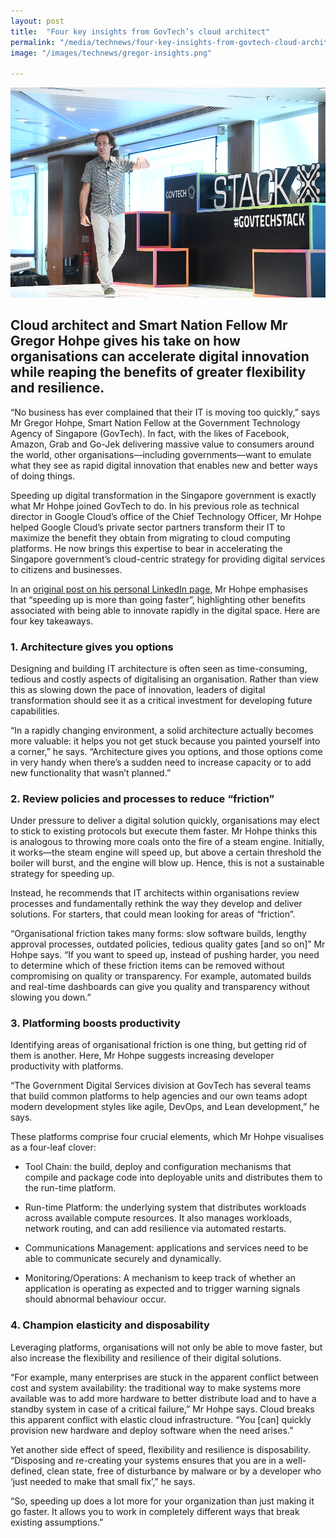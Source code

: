 ```yaml
---
layout: post
title:  "Four key insights from GovTech’s cloud architect"
permalink: "/media/technews/four-key-insights-from-govtech-cloud-architect"
image: "/images/technews/gregor-insights.png"

---
```


![Gregor Hohpe at Stack-X](/images/technews/gregor-insights.png)

Cloud architect and Smart Nation Fellow Mr Gregor Hohpe gives his take on how organisations can accelerate digital innovation while reaping the benefits of greater flexibility and resilience.
---
 
“No business has ever complained that their IT is moving too quickly,” says Mr Gregor Hohpe, Smart Nation Fellow at the Government Technology Agency of Singapore (GovTech). In fact, with the likes of Facebook, Amazon, Grab and Go-Jek delivering massive value to consumers around the world, other organisations—including governments—want to emulate what they see as rapid digital innovation that enables new and better ways of doing things.

Speeding up digital transformation in the Singapore government is exactly what Mr Hohpe joined GovTech to do. In his previous role as technical director in Google Cloud’s office of the Chief Technology Officer, Mr Hohpe helped Google Cloud’s private sector partners transform their IT to maximize the benefit they obtain from migrating to cloud computing platforms. He now brings this expertise to bear in accelerating the Singapore government’s cloud-centric strategy for providing digital services to citizens and businesses.

In an [original post on his personal LinkedIn page](https://www.linkedin.com/pulse/building-smarter-nation-speeding-up-more-than-going-faster-hohpe/), Mr Hohpe emphasises that “speeding up is more than going faster”, highlighting other benefits associated with being able to innovate rapidly in the digital space. Here are four key takeaways.

### **1. Architecture gives you options**

Designing and building IT architecture is often seen as time-consuming, tedious and costly aspects of digitalising an organisation. Rather than view this as slowing down the pace of innovation, leaders of digital transformation should see it as a critical investment for developing future capabilities.

“In a rapidly changing environment, a solid architecture actually becomes more valuable: it helps you not get stuck because you painted yourself into a corner,” he says. “Architecture gives you options, and those options come in very handy when there’s a sudden need to increase capacity or to add new functionality that wasn’t planned.”

### **2. Review policies and processes to reduce “friction”**

Under pressure to deliver a digital solution quickly, organisations may elect to stick to existing protocols but execute them faster. Mr Hohpe thinks this is analogous to throwing more coals onto the fire of a steam engine. Initially, it works—the steam engine will speed up, but above a certain threshold the boiler will burst, and the engine will blow up. Hence, this is not a sustainable strategy for speeding up.

Instead, he recommends that IT architects within organisations review processes and fundamentally rethink the way they develop and deliver solutions. For starters, that could mean looking for areas of “friction”.

“Organisational friction takes many forms: slow software builds, lengthy approval processes, outdated policies, tedious quality gates [and so on]” Mr Hohpe says. “If you want to speed up, instead of pushing harder, you need to determine which of these friction items can be removed without compromising on quality or transparency. For example, automated builds and real-time dashboards can give you quality and transparency without slowing you down.”

### **3. Platforming boosts productivity**

Identifying areas of organisational friction is one thing, but getting rid of them is another. Here, Mr Hohpe suggests increasing developer productivity with platforms. 

“The Government Digital Services division at GovTech has several teams that build common platforms to help agencies and our own teams adopt modern development styles like agile, DevOps, and Lean development,” he says.

These platforms comprise four crucial elements, which Mr Hohpe visualises as a four-leaf clover: 

 - Tool Chain: the build, deploy and configuration mechanisms that compile and package code into deployable units and distributes them to the run-time platform.

 - Run-time Platform: the underlying system that distributes workloads across available compute resources. It also manages workloads, network routing, and can add resilience via automated restarts.

 - Communications Management: applications and services need to be able to communicate securely and dynamically.

 - Monitoring/Operations: A mechanism to keep track of whether an application is operating as expected and to trigger warning signals should abnormal behaviour occur. 

### **4. Champion elasticity and disposability**

Leveraging platforms, organisations will not only be able to move faster, but also increase the flexibility and resilience of their digital solutions. 

“For example, many enterprises are stuck in the apparent conflict between cost and system availability: the traditional way to make systems more available was to add more hardware to better distribute load and to have a standby system in case of a critical failure,” Mr Hohpe says. Cloud breaks this apparent conflict with elastic cloud infrastructure. “You [can] quickly provision new hardware and deploy software when the need arises.” 

Yet another side effect of speed, flexibility and resilience is disposability. “Disposing and re-creating your systems ensures that you are in a well-defined, clean state, free of disturbance by malware or by a developer who ‘just needed to make that small fix’,” he says. 

“So, speeding up does a lot more for your organization than just making it go faster. It allows you to work in completely different ways that break existing assumptions.”

